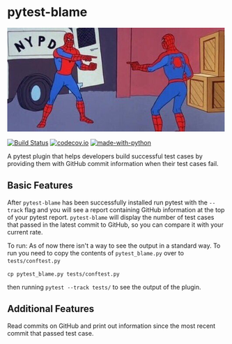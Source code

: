 # pytest-blame

![logo](.github/temp-blame-icon.jpg "alt-text")

[![Build Status](https://api.travis-ci.com/inTestiGator/pytest-blame.svg?branch=master)](
https://travis-ci.com/inTestiGator/pytest-blame)
[![codecov.io](http://codecov.io/github/inTestiGator/pytest-blame/coverage.svg?branch=master)](
http://codecov.io/github/inTestiGator/pytest-blame?branch=master)
[![made-with-python](http://img.shields.io/badge/Made%20with-Python-blue.svg)](
https://www.python.org/)

A pytest plugin that helps developers build successful test cases by providing
them with GitHub commit information when their test cases fail.

## Basic Features

After `pytest-blame` has been successfully installed run pytest with
the `--track` flag and you will see a report containing GitHub information at
the top of your pytest report. `pytest-blame` will display the number of test
cases that passed in the latest commit to GitHub, so you can compare it with your
current rate.

To run:
As of now there isn't a way to see the output in a standard way.
To run you need to copy the contents of `pytest_blame.py` over to `tests/conftest.py`

```
cp pytest_blame.py tests/conftest.py
```

then running `pytest --track tests/` to see the output of the plugin.

## Additional Features

Read commits on GitHub and print out information since the most recent commit
that passed test case.
